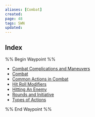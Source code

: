 ```yaml
---
aliases: [Combat]
created: 
page: 48
tags: SWN
updated: 
---
```



## Index

%% Begin Waypoint %%
- [Combat Complications and Maneuvers](./Combat%20Complications%20and%20Maneuvers.md)
- [Combat](./Combat.md)
- [Common Actions in Combat](./Common%20Actions%20in%20Combat.md)
- [Hit Roll Modifiers](./Hit%20Roll%20Modifiers.md)
- [Hitting An Enemy](./Hitting%20An%20Enemy.md)
- [Rounds and Initiative](./Rounds%20and%20Initiative.md)
- [Types of Actions](./Types%20of%20Actions.md)

%% End Waypoint %%